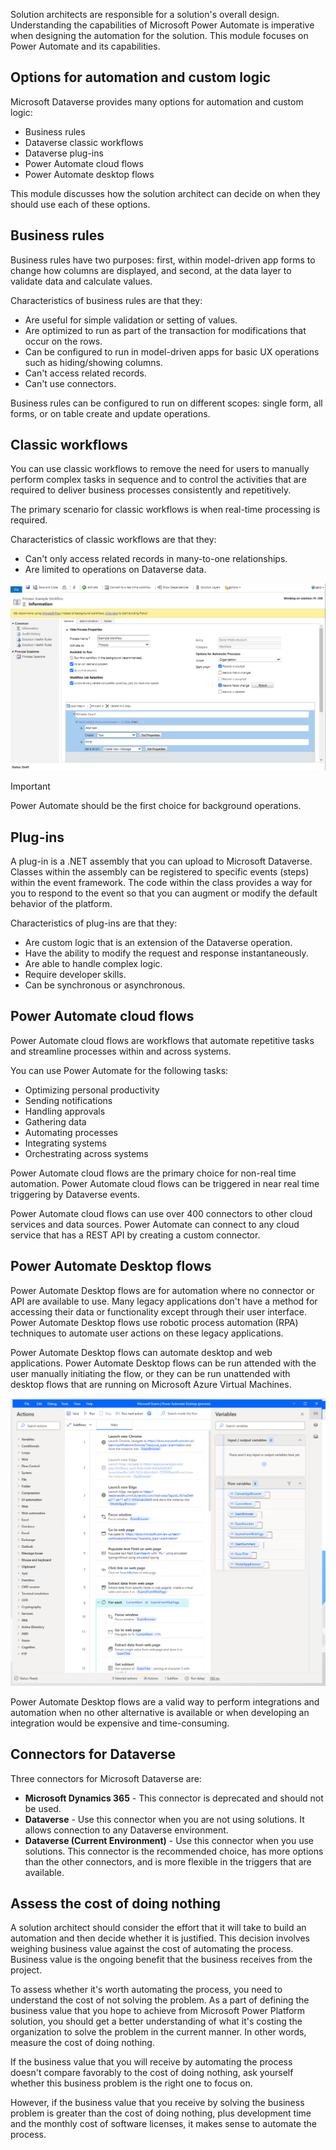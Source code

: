 Solution architects are responsible for a solution's overall design. Understanding the capabilities of Microsoft Power Automate is imperative when designing the automation for the solution. This module focuses on Power Automate and its capabilities.

## Options for automation and custom logic

Microsoft Dataverse provides many options for automation and custom logic:

- Business rules
- Dataverse classic workflows
- Dataverse plug-ins
- Power Automate cloud flows
- Power Automate desktop flows

This module discusses how the solution architect can decide on when they should use each of these options.

## Business rules

Business rules have two purposes: first, within model-driven app forms to change how columns are displayed, and second, at the data layer to validate data and calculate values.

Characteristics of business rules are that they:

- Are useful for simple validation or setting of values.
- Are optimized to run as part of the transaction for modifications that occur on the rows.
- Can be configured to run in model-driven apps for basic UX operations such as hiding/showing columns.
- Can't access related records.
- Can't use connectors.

Business rules can be configured to run on different scopes: single form, all forms, or on table create and update operations.

## Classic workflows

You can use classic workflows to remove the need for users to manually perform complex tasks in sequence and to control the activities that are required to deliver business processes consistently and repetitively.

The primary scenario for classic workflows is when real-time processing is required.

Characteristics of classic workflows are that they:

- Can't only access related records in many-to-one relationships.
- Are limited to operations on Dataverse data.

![Screenshot of the Classic workflow editor.](../media/1-classic-workflow.png)

> [!IMPORTANT]
> Power Automate should be the first choice for background operations.

## Plug-ins

A plug-in is a .NET assembly that you can upload to Microsoft Dataverse. Classes within the assembly can be registered to specific events (steps) within the event framework. The code within the class provides a way for you to respond to the event so that you can augment or modify the default behavior of the platform.

Characteristics of plug-ins are that they:

- Are custom logic that is an extension of the Dataverse operation.
- Have the ability to modify the request and response instantaneously.
- Are able to handle complex logic.
- Require developer skills.
- Can be synchronous or asynchronous.

## Power Automate cloud flows

Power Automate cloud flows are workflows that automate repetitive tasks and streamline processes within and across systems.

You can use Power Automate for the following tasks:

- Optimizing personal productivity
- Sending notifications
- Handling approvals
- Gathering data
- Automating processes
- Integrating systems
- Orchestrating across systems

Power Automate cloud flows are the primary choice for non-real time automation. Power Automate cloud flows can be triggered in near real time triggering by Dataverse events.

Power Automate cloud flows can use over 400 connectors to other cloud services and data sources. Power Automate can connect to any cloud service that has a REST API by creating a custom connector.

## Power Automate Desktop flows

Power Automate Desktop flows are for automation where no connector or API are available to use. Many legacy applications don't have a method for accessing their data or functionality except through their user interface. Power Automate Desktop flows use robotic process automation (RPA) techniques to automate user actions on these legacy applications.

Power Automate Desktop flows can automate desktop and web applications. Power Automate Desktop flows can be run attended with the user manually initiating the flow, or they can be run unattended with desktop flows that are running on Microsoft Azure Virtual Machines.

![Screenshot of the Power Automate Desktop editor.](../media/1-desktop-flow-designer.png)

Power Automate Desktop flows are a valid way to perform integrations and automation when no other alternative is available or when developing an integration would be expensive and time-consuming.

## Connectors for Dataverse

Three connectors for Microsoft Dataverse are:

- **Microsoft Dynamics 365** - This connector is deprecated and should not be used.
- **Dataverse** - Use this connector when you are not using solutions. It allows connection to any Dataverse environment.
- **Dataverse (Current Environment)** - Use this connector when you use solutions. This connector is the recommended choice, has more options than the other connectors, and is more flexible in the triggers that are available.

## Assess the cost of doing nothing

A solution architect should consider the effort that it will take to build an automation and then decide whether it is justified. This decision involves weighing business value against the cost of automating the process. Business value is the ongoing benefit that the business receives from the project.

To assess whether it's worth automating the process, you need to understand the cost of not solving the problem. As a part of defining the business value that you hope to achieve from Microsoft Power Platform solution, you should get a better understanding of what it's costing the organization to solve the problem in the current manner. In other words, measure the cost of doing nothing.

If the business value that you will receive by automating the process doesn't compare favorably to the cost of doing nothing, ask yourself whether this business problem is the right one to focus on.

However, if the business value that you receive by solving the business problem is greater than the cost of doing nothing, plus development time and the monthly cost of software licenses, it makes sense to automate the process.
